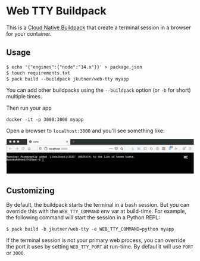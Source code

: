# Web TTY Buildpack

This is a [Cloud Native Buildpack](https://buildpacks.io) that create a terminal session in a browser for your container.

## Usage

```
$ echo '{"engines":{"node":"14.x"}}' > package.json
$ touch requirements.txt
$ pack build --buildpack jkutner/web-tty myapp
```

You can add other buildpacks using the `--buildpack` option (or `-b` for short) multiple times.

Then run your app

```
docker -it -p 3000:3000 myapp
```

Open a browser to `localhost:3000` and you'll see something like:

![Example](./assets/web-tty.png)

## Customizing

By default, the buildpack starts the terminal in a bash session. But you can override this with the `WEB_TTY_COMMAND` env var at build-time. For example, the following command will start the session in a Python REPL:

```
$ pack build -b jkutner/web-tty -e WEB_TTY_COMMAND=python myapp
```

If the terminal session is not your primary web process, you can override the port it uses by setting `WEB_TTY_PORT` at run-time. By defaul it will use `PORT` or `3000`.
